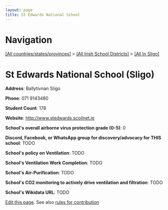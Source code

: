 ```yaml
---
layout: page
title: St Edwards National School
---
```

# Navigation

[[All countries/states/provinces]](../../..) > [[All Irish School Districts]](../..) > [[All In Sligo]](..)

# St Edwards National School (Sligo)

**Address**: Ballytivnan Sligo

**Phone**: 071 9143480

**Student Count**: 178

**Website**: <http://www.stedwards.scoilnet.ie>

**School's overall airborne virus protection grade (0-5)**: 0

**Discord, Facebook, or WhatsApp group for discovery/advocacy for THIS school**: TODO

**School's policy on Ventilation**: TODO

**School's Ventilation Work Completion**: TODO

**School's Air-Purification**: TODO

**School's CO2 monitoring to actively drive ventilation and filtration**: TODO

**School's Wikidata URL**: TODO


[Edit this page](https://github.com/ventilate-schools/Ireland/edit/main/./Sligo/St_Edwards_National_School.md). See also [rules for contribution](../../../contribution-rules/)